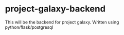 # project-galaxy-backend
This will be the backend for project galaxy.
Written using python/flask/postgresql